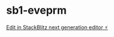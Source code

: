 # sb1-eveprm

[Edit in StackBlitz next generation editor ⚡️](https://stackblitz.com/~/github.com/edgartcn/sb1-eveprm)
